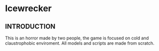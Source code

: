 # Icewrecker
## INTRODUCTION
This is an horror made by two people, the game is focused on cold and claustrophobic enviroment.
All models and scripts are made from scratch.
